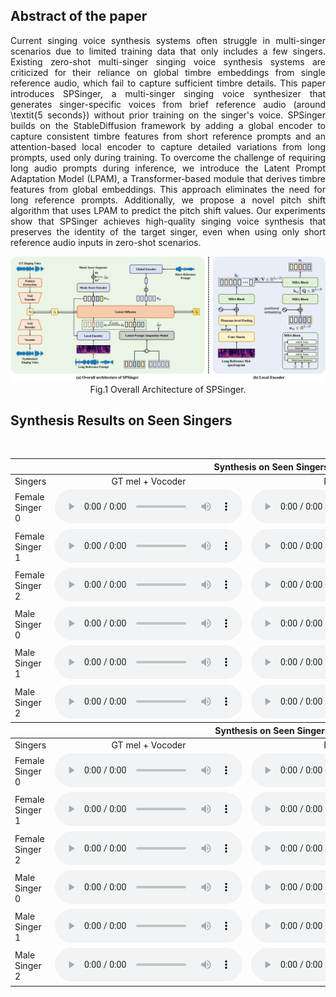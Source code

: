 ## Abstract of the paper

<div style="text-align: justify">
Current singing voice synthesis systems often struggle in multi-singer scenarios due to limited training data that only includes a few singers. Existing zero-shot multi-singer singing voice synthesis systems are criticized for their reliance on global timbre embeddings from single reference audio, which fail to capture sufficient timbre details. This paper introduces SPSinger, a multi-singer singing voice synthesizer that generates singer-specific voices from brief reference audio (around \textit{5 seconds}) without prior training on the singer's voice. 
SPSinger builds on the StableDiffusion framework by adding a global encoder to capture consistent timbre features from short reference prompts and an attention-based local encoder to capture detailed variations from long prompts, used only during training. 
To overcome the challenge of requiring long audio prompts during inference, we introduce the Latent Prompt Adaptation Model (LPAM), a Transformer-based module that derives timbre features from global embeddings. This approach eliminates the need for long reference prompts. Additionally, we propose a novel pitch shift algorithm that uses LPAM to predict the pitch shift values.
Our experiments show that SPSinger achieves high-quality singing voice synthesis that preserves the identity of the target singer, even when using only short reference audio inputs in zero-shot scenarios.
</div>

<p></p>
<div style="text-align: center;">
    <img src="SPSinger_overall.png" width="1000px">
    <figcaption>Fig.1 Overall Architecture of SPSinger.</figcaption>
</div>

## Synthesis Results on Seen Singers
<br>
<table>
    <thead>
        <tr>
            <th colspan="4">Synthesis on Seen Singers with Short Music Scores</th>
        </tr>
    </thead>
    <tbody>
        <tr>
            <td style="width: 300px;"><center>Singers</center></td>
            <td style="width: 300px;"><center>GT mel + Vocoder</center></td>
            <td style="width: 300px;"><center>Reference</center></td>
            <td style="width: 300px;"><center>SPSinger</center></td>
        </tr>
        <tr>
            <td>Female Singer 0</td>
            <td>
                <audio controls>
                  <source src="short_seen/female_0_short_seen/ground_truth.wav" type="audio/mpeg">
                  Your browser does not support the audio tag.
                  </audio>
            </td>
            <td>
                <audio controls>
                  <source src="short_seen/female_0_short_seen/reference.wav" type="audio/mpeg">
                  Your browser does not support the audio tag.
                </audio>
            </td>
            <td>
                <audio controls>
                  <source src="short_seen/female_0_short_seen/spsinger.wav" type="audio/mpeg">
                  Your browser does not support the audio tag.
                </audio>
            </td>
        </tr>
        <tr>
            <td>Female Singer 1</td>
            <td>
                <audio controls>
                  <source src="short_seen/female_1_short_seen/ground_truth.wav" type="audio/mpeg">
                  Your browser does not support the audio tag.
                  </audio>
            </td>
            <td>
                <audio controls>
                  <source src="short_seen/female_1_short_seen/reference.wav" type="audio/mpeg">
                  Your browser does not support the audio tag.
                </audio>
            </td>
            <td>
                <audio controls>
                  <source src="short_seen/female_1_short_seen/spsinger.wav" type="audio/mpeg">
                  Your browser does not support the audio tag.
                </audio>
            </td>
        </tr>
        <tr>
            <td>Female Singer 2</td>
            <td>
                <audio controls>
                  <source src="short_seen/female_2_short_seen/ground_truth.wav" type="audio/mpeg">
                  Your browser does not support the audio tag.
                  </audio>
            </td>
            <td>
                <audio controls>
                  <source src="short_seen/female_2_short_seen/reference.wav" type="audio/mpeg">
                  Your browser does not support the audio tag.
                </audio>
            </td>
            <td>
                <audio controls>
                  <source src="short_seen/female_2_short_seen/spsinger.wav" type="audio/mpeg">
                  Your browser does not support the audio tag.
                </audio>
            </td>
        </tr>
        <tr>
            <td>Male Singer 0</td>
            <td>
                <audio controls>
                  <source src="short_seen/male_0_short_seen/ground_truth.wav" type="audio/mpeg">
                  Your browser does not support the audio tag.
                  </audio>
            </td>
            <td>
                <audio controls>
                  <source src="short_seen/male_0_short_seen/reference.wav" type="audio/mpeg">
                  Your browser does not support the audio tag.
                </audio>
            </td>
            <td>
                <audio controls>
                  <source src="short_seen/male_0_short_seen/spsinger.wav" type="audio/mpeg">
                  Your browser does not support the audio tag.
                </audio>
            </td>
        </tr>
        <tr>
            <td>Male Singer 1</td>
            <td>
                <audio controls>
                  <source src="short_seen/male_1_short_seen/ground_truth.wav" type="audio/mpeg">
                  Your browser does not support the audio tag.
                  </audio>
            </td>
            <td>
                <audio controls>
                  <source src="short_seen/male_1_short_seen/reference.wav" type="audio/mpeg">
                  Your browser does not support the audio tag.
                </audio>
            </td>
            <td>
                <audio controls>
                  <source src="short_seen/male_1_short_seen/spsinger.wav" type="audio/mpeg">
                  Your browser does not support the audio tag.
                </audio>
            </td>
        </tr>
        <tr>
            <td>Male Singer 2</td>
            <td>
                <audio controls>
                  <source src="short_seen/male_2_short_seen/ground_truth.wav" type="audio/mpeg">
                  Your browser does not support the audio tag.
                  </audio>
            </td>
            <td>
                <audio controls>
                  <source src="short_seen/male_2_short_seen/reference.wav" type="audio/mpeg">
                  Your browser does not support the audio tag.
                </audio>
            </td>
            <td>
                <audio controls>
                  <source src="short_seen/male_2_short_seen/spsinger.wav" type="audio/mpeg">
                  Your browser does not support the audio tag.
                </audio>
            </td>
        </tr>
    </tbody>
    <thead>
        <tr>
            <th colspan="4">Synthesis on Seen Singers with Long Music Scores</th>
        </tr>
    </thead>
    <tbody>
        <tr>
            <td><center>Singers</center></td>
            <td><center>GT mel + Vocoder</center></td>
            <td><center>Reference</center></td>
            <td><center>SPSinger</center></td>
        </tr>
        <tr>
            <td>Female Singer 0</td>
            <td>
                <audio controls>
                  <source src="long_seen/female_0_long_seen/ground_truth.wav" type="audio/mpeg">
                  Your browser does not support the audio tag.
                  </audio>
            </td>
            <td>
                <audio controls>
                  <source src="long_seen/female_0_long_seen/reference.wav" type="audio/mpeg">
                  Your browser does not support the audio tag.
                </audio>
            </td>
            <td>
                <audio controls>
                  <source src="long_seen/female_0_long_seen/spsinger.wav" type="audio/mpeg">
                  Your browser does not support the audio tag.
                </audio>
            </td>
        </tr>
        <tr>
            <td>Female Singer 1</td>
            <td>
                <audio controls>
                  <source src="long_seen/female_1_long_seen/ground_truth.wav" type="audio/mpeg">
                  Your browser does not support the audio tag.
                  </audio>
            </td>
            <td>
                <audio controls>
                  <source src="long_seen/female_1_long_seen/reference.wav" type="audio/mpeg">
                  Your browser does not support the audio tag.
                </audio>
            </td>
            <td>
                <audio controls>
                  <source src="long_seen/female_1_long_seen/spsinger.wav" type="audio/mpeg">
                  Your browser does not support the audio tag.
                </audio>
            </td>
        </tr>
        <tr>
            <td>Female Singer 2</td>
            <td>
                <audio controls>
                  <source src="long_seen/female_2_long_seen/ground_truth.wav" type="audio/mpeg">
                  Your browser does not support the audio tag.
                  </audio>
            </td>
            <td>
                <audio controls>
                  <source src="long_seen/female_2_long_seen/reference.wav" type="audio/mpeg">
                  Your browser does not support the audio tag.
                </audio>
            </td>
            <td>
                <audio controls>
                  <source src="long_seen/female_2_long_seen/spsinger.wav" type="audio/mpeg">
                  Your browser does not support the audio tag.
                </audio>
            </td>
        </tr>
        <tr>
            <td>Male Singer 0</td>
            <td>
                <audio controls>
                  <source src="long_seen/male_0_long_seen/ground_truth.wav" type="audio/mpeg">
                  Your browser does not support the audio tag.
                  </audio>
            </td>
            <td>
                <audio controls>
                  <source src="long_seen/male_0_long_seen/reference.wav" type="audio/mpeg">
                  Your browser does not support the audio tag.
                </audio>
            </td>
            <td>
                <audio controls>
                  <source src="long_seen/male_0_long_seen/spsinger.wav" type="audio/mpeg">
                  Your browser does not support the audio tag.
                </audio>
            </td>
        </tr>
        <tr>
            <td>Male Singer 1</td>
            <td>
                <audio controls>
                  <source src="long_seen/male_1_long_seen/ground_truth.wav" type="audio/mpeg">
                  Your browser does not support the audio tag.
                  </audio>
            </td>
            <td>
                <audio controls>
                  <source src="long_seen/male_1_long_seen/reference.wav" type="audio/mpeg">
                  Your browser does not support the audio tag.
                </audio>
            </td>
            <td>
                <audio controls>
                  <source src="long_seen/male_1_long_seen/spsinger.wav" type="audio/mpeg">
                  Your browser does not support the audio tag.
                </audio>
            </td>
        </tr>
        <tr>
            <td>Male Singer 2</td>
            <td>
                <audio controls>
                  <source src="long_seen/male_2_long_seen/ground_truth.wav" type="audio/mpeg">
                  Your browser does not support the audio tag.
                  </audio>
            </td>
            <td>
                <audio controls>
                  <source src="long_seen/male_2_long_seen/reference.wav" type="audio/mpeg">
                  Your browser does not support the audio tag.
                </audio>
            </td>
            <td>
                <audio controls>
                  <source src="long_seen/male_2_long_seen/spsinger.wav" type="audio/mpeg">
                  Your browser does not support the audio tag.
                </audio>
            </td>
        </tr>
    </tbody>
</table>

